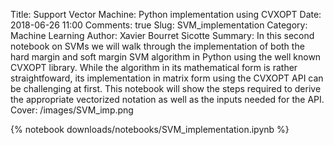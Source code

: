 Title: Support Vector Machine: Python implementation using CVXOPT
Date: 2018-06-26 11:00
Comments: true
Slug: SVM_implementation
Category: Machine Learning
Author: Xavier Bourret Sicotte
Summary: In this second notebook on SVMs we will walk through the implementation of both the hard margin and soft margin SVM algorithm in Python using the well known CVXOPT library. While the algorithm in its mathematical form is rather straightfoward, its implementation in matrix form using the CVXOPT API can be challenging at first. This notebook will show the steps required to derive the appropriate vectorized notation as well as the inputs needed for the API. 
Cover: /images/SVM_imp.png

{% notebook downloads/notebooks/SVM_implementation.ipynb %}

